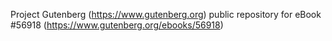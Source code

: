 Project Gutenberg (https://www.gutenberg.org) public repository for
eBook #56918 (https://www.gutenberg.org/ebooks/56918)
